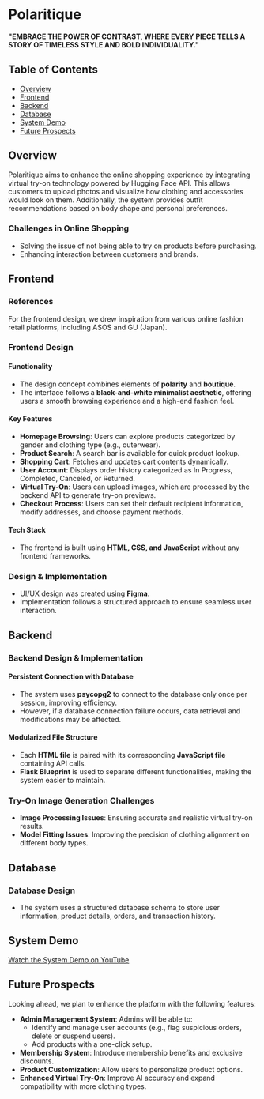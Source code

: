 # Polaritique

**"EMBRACE THE POWER OF CONTRAST, WHERE EVERY PIECE TELLS A STORY OF TIMELESS STYLE AND BOLD INDIVIDUALITY."**

## Table of Contents
- [Overview](#overview)
- [Frontend](#frontend)
- [Backend](#backend)
- [Database](#database)
- [System Demo](#system-demo)
- [Future Prospects](#future-prospects)

## Overview

Polaritique aims to enhance the online shopping experience by integrating virtual try-on technology powered by Hugging Face API. This allows customers to upload photos and visualize how clothing and accessories would look on them. Additionally, the system provides outfit recommendations based on body shape and personal preferences.

### Challenges in Online Shopping
- Solving the issue of not being able to try on products before purchasing.
- Enhancing interaction between customers and brands.

## Frontend

### References
For the frontend design, we drew inspiration from various online fashion retail platforms, including ASOS and GU (Japan).

### Frontend Design

#### Functionality
- The design concept combines elements of **polarity** and **boutique**.
- The interface follows a **black-and-white minimalist aesthetic**, offering users a smooth browsing experience and a high-end fashion feel.

#### Key Features
- **Homepage Browsing**: Users can explore products categorized by gender and clothing type (e.g., outerwear).
- **Product Search**: A search bar is available for quick product lookup.
- **Shopping Cart**: Fetches and updates cart contents dynamically.
- **User Account**: Displays order history categorized as In Progress, Completed, Canceled, or Returned.
- **Virtual Try-On**: Users can upload images, which are processed by the backend API to generate try-on previews.
- **Checkout Process**: Users can set their default recipient information, modify addresses, and choose payment methods.

#### Tech Stack
- The frontend is built using **HTML, CSS, and JavaScript** without any frontend frameworks.

### Design & Implementation
- UI/UX design was created using **Figma**.
- Implementation follows a structured approach to ensure seamless user interaction.

## Backend

### Backend Design & Implementation

#### Persistent Connection with Database
- The system uses **psycopg2** to connect to the database only once per session, improving efficiency.
- However, if a database connection failure occurs, data retrieval and modifications may be affected.

#### Modularized File Structure
- Each **HTML file** is paired with its corresponding **JavaScript file** containing API calls.
- **Flask Blueprint** is used to separate different functionalities, making the system easier to maintain.

### Try-On Image Generation Challenges
- **Image Processing Issues**: Ensuring accurate and realistic virtual try-on results.
- **Model Fitting Issues**: Improving the precision of clothing alignment on different body types.

## Database

### Database Design
- The system uses a structured database schema to store user information, product details, orders, and transaction history.

## System Demo

[Watch the System Demo on YouTube](https://youtu.be/zoOFwGNFLf4)

## Future Prospects

Looking ahead, we plan to enhance the platform with the following features:
- **Admin Management System**: Admins will be able to:
  - Identify and manage user accounts (e.g., flag suspicious orders, delete or suspend users).
  - Add products with a one-click setup.
- **Membership System**: Introduce membership benefits and exclusive discounts.
- **Product Customization**: Allow users to personalize product options.
- **Enhanced Virtual Try-On**: Improve AI accuracy and expand compatibility with more clothing types.
